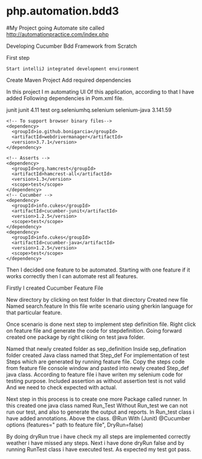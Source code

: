 # php.automation.bdd3

#My Project going Automate site called
	http://automationpractice.com/index.php

Developing Cucumber Bdd Framework from Scratch

 First step
	
	Start intelliJ integrated development environment
Create Maven  Project
Add required dependencies

In this project I m automating UI Of this application, according to that I have added
Following dependencies in Pom.xml file.


 <dependency>
      <groupId>junit</groupId>
      <artifactId>junit</artifactId>
      <version>4.11</version>
      <scope>test</scope>
    </dependency>
    <dependency>
      <groupId>org.seleniumhq.selenium</groupId>
      <artifactId>selenium-java</artifactId>
      <version>3.141.59</version>
    </dependency>

    <!-- To support browser binary files-->
    <dependency>
      <groupId>io.github.bonigarcia</groupId>
      <artifactId>webdrivermanager</artifactId>
      <version>3.7.1</version>
    </dependency>

    <!-- Asserts -->
    <dependency>
      <groupId>org.hamcrest</groupId>
      <artifactId>hamcrest-all</artifactId>
      <version>1.3</version>
      <scope>test</scope>
    </dependency>
    <!-- Cucumber -->
    <dependency>
      <groupId>info.cukes</groupId>
      <artifactId>cucumber-junit</artifactId>
      <version>1.2.5</version>
      <scope>test</scope>
    </dependency>
    <dependency>
      <groupId>info.cukes</groupId>
      <artifactId>cucumber-java</artifactId>
      <version>1.2.5</version>
      <scope>test</scope>
    </dependency>

Then I decided one feature to be automated.
Starting with one feature if it works correctly then I can automate rest all features.

Firstly I created Cucumber Feature File

New directory by clicking on test folder
In that directory
Created new file Named search.feature
In this file write scenario using gherkin language for that particular feature.

Once scenario is done next step to implement step definition file.
Right click on feature file and generate the code for stepdefinition.
Going forward created one package by right cliking on test java folder.

Named that newly created folder as sep_definition
Inside sep_defination folder created Java class named that Step_def
For implementation of test Steps which are generated by running feature file.
     Copy the steps code from feature file console window and pasted into newly created Step_def java class.
According to feature file i have writen my selenium code for testing purpose.
Included assertion as without assertion test is not valid
And we need to check expected with actual.

Next step in this process is to create one more
Package called runner.
In this created one java class named Run_Test
Without Run_test we can not run our test, and also to generate the output and reports.
In Run_test class i have added annotations.
Above the class.
@Run With (Junit)
 @Cucumber options (features=" path to feature file",
DryRun=false)

By doing dryRun true i have check my all steps are implemented correctly weather i have missed any steps.
Next i have done dryRun false and by running RunTest class i have executed test.
As expected my test got pass.
